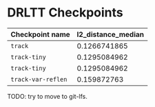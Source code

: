 # DRLTT Checkpoints

| Checkpoint name | l2_distance_median |
|:---|:---|
| `track` | 0.1266741865 |
| `track-tiny` | 0.1295084962 |
| `track-tiny` | 0.1295084962 |
| `track-var-reflen` | 0.159872763 |

TODO: try to move to git-lfs.
